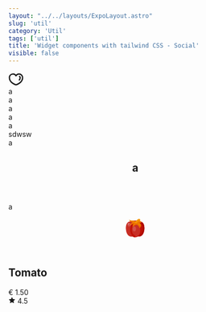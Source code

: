 ```yaml
---
layout: "../../layouts/ExpoLayout.astro"
slug: 'util'
category: 'Util'
tags: ['util']
title: 'Widget components with tailwind CSS - Social'
visible: false
---
```


<article class="border shadow-sm break-inside overflow-hidden relative flex flex-col gap-2 rounded-xl text-sm mb-3 p-3 bg-white dark:bg-gray-950 dark:text-white dark:border-gray-900" data-filter="">
  <svg data-icon="heart" xmlns="http://www.w3.org/2000/svg" viewBox="0 0 24 24" stroke-width="2" width="30" height="30" class="text-rose-600">
    <path fill="none" stroke="currentColor" d="M16.77,3.41A5.73,5.73,0,0,0,12,6,5.73,5.73,0,0,0,1.5,9.14C1.5,17.73,12,20.59,12,20.59S22.5,17.73,22.5,9.14A5.72,5.72,0,0,0,16.77,3.41Z"></path>
    <path fill="none" stroke="currentColor" d="M16.77,7.23a1.9,1.9,0,0,1,1.91,1.91,6.25,6.25,0,0,1-1.95,4.43"></path>
  </svg>
</article>



<section class="grid grid-cols-2 gap-3 mb-3">
  <article class="border shadow-sm break-inside overflow-hidden relative flex flex-col gap-2 rounded-xl text-sm p-3 bg-white dark:bg-gray-950 dark:text-white dark:border-gray-900" data-filter="">
    a
  </article>
  <article class="border shadow-sm break-inside overflow-hidden relative flex flex-col gap-2 rounded-xl text-sm p-3 bg-white dark:bg-gray-950 dark:text-white dark:border-gray-900" data-filter="">
    a
  </article>
</section>



<article class="shadow-sm break-inside rounded p-[2px] mb-3 text-sm bg-gradient-to-r from-pink-500 via-rose-500 to-yellow-500 ark:bg-gray-950 dark:text-white dark:border-gray-900" data-filter="">
	<div class="rounded w-full p-3 bg-white dark:bg-gray-950">
		a
	</div>
</article>

<article class="shadow-sm break-inside rounded p-[2px] mb-3 text-sm bg-gradient-to-r from-indigo-500 via-blue-500 to-emerald-500 ark:bg-gray-950 dark:text-white dark:border-gray-900" data-filter="">
	<div class="rounded w-full p-3 bg-white dark:bg-gray-950">
		a
	</div>
</article>

<article class="shadow-sm break-inside rounded p-[2px] mb-3 text-sm bg-gradient-to-r from-rose-500 via-amber-500 to-green-500 ark:bg-gray-950 dark:text-white dark:border-gray-900" data-filter="">
	<div class="rounded w-full p-3 bg-white dark:bg-gray-950">
		a
	</div>
</article>

<article class="shadow-sm break-inside rounded p-[1px] mb-3 text-sm bg-gradient-to-r from-rose-500 via-amber-500 to-green-500 ark:bg-gray-950 dark:text-white dark:border-gray-900" data-filter="">
	<div class="p-3 rounded w-full bg-white dark:bg-gray-950">
		sdwsw
	</div>
</article>


<article class="border shadow-sm break-inside overflow-hidden relative flex gap-2 rounded-xl text-sm mb-3 p-3 bg-gradient-to-tr from-green-100 to-amber-50 dark:from-green-500/10 dark:to-amber-500/10 dark:border-gray-900 dark:text-white" data-filter="social">
  <div class="absolute w-14 h-14 bg-gradient-to-tr from-rose-600 to-indigo-500 rounded-full top-2 left-1/2 blur-3xl"></div>
  a
</article>


<article class="border break-inside overflow-hidden relative flex flex-col gap-2 rounded text-sm mb-3 p-3 bg-gray-100 dark:bg-gray-950 dark:text-white dark:border-gray-900" data-filter="">
  <header>
    <h2 class="text-lg font-semibold">a</h2>
  </header>
  <section>
    <p class="text-sm">a</p>
  </section>
</article>


<section class="grid grid-cols-2 gap-3 mb-3">
  <article class="break-inside border overflow-hidden relative flex flex-col gap-2 rounded-lg text-sm p-3 bg-gray-100 dark:bg-gray-950 dark:text-white dark:border-gray-900" data-filter="">
    <header class="flex justify-center">
      <svg width="40" height="40" xmlns="http://www.w3.org/2000/svg" viewBox="0 0 512 512"><g id="Tomato"><path d="M149.33333,469.33333c64,0,64,21.33334,106.66667,21.33334s42.66667-21.33334,106.66667-21.33334c85.33333,0,128-106.66666,128-213.33333S448,85.33333,362.66667,85.33333C298.66667,85.33333,320,64,256,64S213.33333,85.33333,149.33333,85.33333c-85.33333,0-128,64-128,170.66667S64,469.33333,149.33333,469.33333Z" style="fill:#c11107"/><path d="M384,320c0-149.33333-42.66667-256-128-256-64,0-42.66667,21.33333-106.66667,21.33333-85.33333,0-128,64-128,170.66667S64,469.33333,149.33333,469.33333c64,0,64,21.33334,106.66667,21.33334C256,490.66667,384,469.33333,384,320Z" style="fill:#c82e25"/><ellipse cx="106.66667" cy="170.66667" rx="48.26898" ry="36.20174" transform="translate(-89.43761 125.41183) rotate(-45)" style="fill:#d2514a"/><ellipse cx="85.33333" cy="149.33333" rx="26.19041" ry="14.96574" transform="translate(-80.60106 104.0785) rotate(-45)" style="fill:#de807a"/><path d="M251.8125,490.25C250.58333,490,128,463.58333,128,298.66667c0-139.58334,93.15625-187.77084,97.125-189.75l19.08333,38.16666c-2.875,1.47917-73.54166,39.39584-73.54166,151.58334,0,128.85416,86.02083,148.97916,89.67708,149.77083Z" style="fill:#c11107"/><path d="M362.66667,469.33333V426.66667C418.09375,426.66667,448,338.72917,448,256c0-128-64.22917-128-85.33333-128V85.33333c47.80208,0,128,22.16667,128,170.66667C490.66667,358.75,450.61458,469.33333,362.66667,469.33333Z" style="fill:#af0a00"/><path d="M362.66667,128l53.24349-14.1237S405.33333,64,341.33333,64,256,85.33333,256,85.33333,234.66667,64,192,64s-64,0-85.33333-21.33333c0,0,0,64,85.33333,64,0,0-64,42.66666-64,85.33333,0,0,42.66667-42.66667,85.33333-42.66667C192,170.66667,192,197.67448,192,234.66667c0,0,41.5625-62.36849,106.66667-64,40.6875,22.44791,64,58.23958,64,85.33333,0,0,42.66666-21.33333,42.66666-64S362.66667,128,362.66667,128Z" style="fill:#ef7f00"/><path d="M156.6875,169.3125,145.125,151.39583C169.16667,135.875,192.11458,128,213.33333,128h25.75v21.33333h-25.75C196.53125,149.33333,176.94792,156.25,156.6875,169.3125Z" style="fill:#e76400"/><path d="M364.84375,256.375l-4.39583-15.9375c-7.15625-25.95833-30.83334-52.6875-61.78125-69.77083H298.625c-38.85417.95833-69.25,23.33333-87.90625,41.9375l-15.0625-15.125c21.40625-21.33334,56.5625-47,102.47917-48.14584l5.79166-.125L308.96875,152c29.95833,16.52083,53.51042,40.4375,65.78125,66.125,5.21875-6.97917,9.25-15.75,9.25-26.125h21.33333c0,25.35417-15.10416,43.25-27.78125,53.8125Z" style="fill:#e76400"/><rect x="331.72504" y="105.04856" width="71.227" height="21.34038" transform="translate(-17.39683 98.19375) rotate(-14.87737)" style="fill:#e76400"/><circle cx="288" cy="138.66667" r="32" style="fill:#e76400"/><path d="M256,122.04172v.00005a27.29157,27.29157,0,0,0,27.29157,27.29156h0a27.28737,27.28737,0,0,0,22.71863-12.19959c8.15315-12.16364,44.42863-52.33953,66.15976-66.37153A26.479,26.479,0,0,0,384,48.44821v0a27.11483,27.11483,0,0,0-27.11483-27.11484h0a54.41546,54.41546,0,0,0-31.63254,10.02388C314.122,39.27162,277.84918,73.206,265.69067,90.4937A54.87029,54.87029,0,0,0,256,122.04172Z" style="fill:#f59707"/><path d="M283.29167,149.33333A27.32489,27.32489,0,0,1,256,122.04167h21.33333c0,5.27083,7.88542,7.8125,10.96875,3.20833,8.79167-13.10417,47.14584-56.16667,72.29167-72.39583l11.5625,17.91666c-21.61458,13.95834-58.01042,54.25-66.14583,66.35417A27.34259,27.34259,0,0,1,283.29167,149.33333Z" style="fill:#ef7f00"/><ellipse cx="234.66667" cy="277.33333" rx="42.66667" ry="64" style="fill:#d2514a"/></g></svg>
    </header>
    <section>
      <h2 class="font-medium">Tomato</h2>
      <div class="flex items-center gap-1 justify-between w-full mt-2">
        <span class="font-medium"> &euro; 1.50 </span>
        <div class="flex items-center gap-1 text-amber-500">
          <svg width="14" height="14" fill="currentColor" viewBox="0 0 20 20" xmlns="http://www.w3.org/2000/svg" aria-hidden="true">
            <path clip-rule="evenodd" fill-rule="evenodd" d="M10.868 2.884c-.321-.772-1.415-.772-1.736 0l-1.83 4.401-4.753.381c-.833.067-1.171 1.107-.536 1.651l3.62 3.102-1.106 4.637c-.194.813.691 1.456 1.405 1.02L10 15.591l4.069 2.485c.713.436 1.598-.207 1.404-1.02l-1.106-4.637 3.62-3.102c.635-.544.297-1.584-.536-1.65l-4.752-.382-1.831-4.401Z"></path>
          </svg>
          <span class="text-xs mt-0.5 font-medium text-black dark:text-gray-300">4.5</span>
        </div>
      </div>
    </section>
  </article>

</section>

